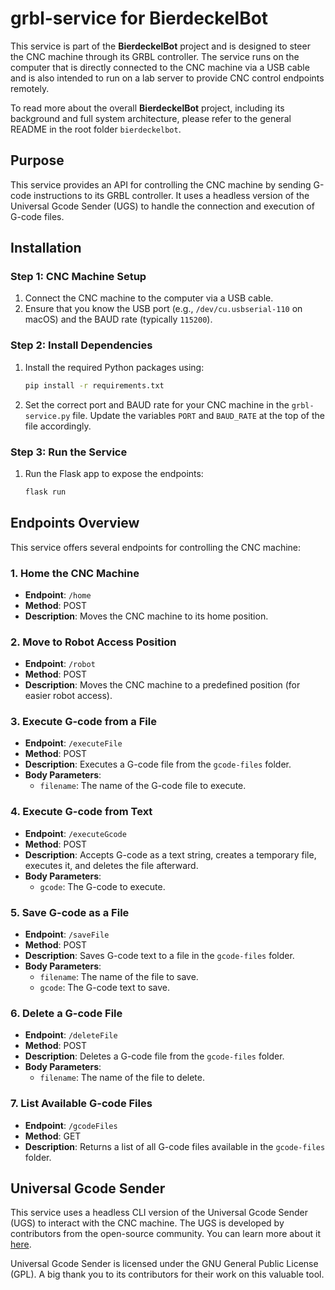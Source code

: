 # grbl-service for BierdeckelBot

This service is part of the **BierdeckelBot** project and is designed to steer the CNC machine through its GRBL controller. The service runs on the computer that is directly connected to the CNC machine via a USB cable and is also intended to run on a lab server to provide CNC control endpoints remotely.

To read more about the overall **BierdeckelBot** project, including its background and full system architecture, please refer to the general README in the root folder `bierdeckelbot`.

## Purpose

This service provides an API for controlling the CNC machine by sending G-code instructions to its GRBL controller. It uses a headless version of the Universal Gcode Sender (UGS) to handle the connection and execution of G-code files.

## Installation

### Step 1: CNC Machine Setup
1. Connect the CNC machine to the computer via a USB cable.
2. Ensure that you know the USB port (e.g., `/dev/cu.usbserial-110` on macOS) and the BAUD rate (typically `115200`).

### Step 2: Install Dependencies
1. Install the required Python packages using:
   ```bash
   pip install -r requirements.txt
   ```
2. Set the correct port and BAUD rate for your CNC machine in the `grbl-service.py` file. Update the variables `PORT` and `BAUD_RATE` at the top of the file accordingly.

### Step 3: Run the Service
1. Run the Flask app to expose the endpoints:
   ```bash
   flask run
   ```

## Endpoints Overview

This service offers several endpoints for controlling the CNC machine:

### 1. Home the CNC Machine
- **Endpoint**: `/home`
- **Method**: POST
- **Description**: Moves the CNC machine to its home position.

### 2. Move to Robot Access Position
- **Endpoint**: `/robot`
- **Method**: POST
- **Description**: Moves the CNC machine to a predefined position (for easier robot access).

### 3. Execute G-code from a File
- **Endpoint**: `/executeFile`
- **Method**: POST
- **Description**: Executes a G-code file from the `gcode-files` folder.
- **Body Parameters**:
  - `filename`: The name of the G-code file to execute.

### 4. Execute G-code from Text
- **Endpoint**: `/executeGcode`
- **Method**: POST
- **Description**: Accepts G-code as a text string, creates a temporary file, executes it, and deletes the file afterward.
- **Body Parameters**:
  - `gcode`: The G-code to execute.

### 5. Save G-code as a File
- **Endpoint**: `/saveFile`
- **Method**: POST
- **Description**: Saves G-code text to a file in the `gcode-files` folder.
- **Body Parameters**:
  - `filename`: The name of the file to save.
  - `gcode`: The G-code text to save.

### 6. Delete a G-code File
- **Endpoint**: `/deleteFile`
- **Method**: POST
- **Description**: Deletes a G-code file from the `gcode-files` folder.
- **Body Parameters**:
  - `filename`: The name of the file to delete.

### 7. List Available G-code Files
- **Endpoint**: `/gcodeFiles`
- **Method**: GET
- **Description**: Returns a list of all G-code files available in the `gcode-files` folder.

## Universal Gcode Sender

This service uses a headless CLI version of the Universal Gcode Sender (UGS) to interact with the CNC machine. The UGS is developed by contributors from the open-source community. You can learn more about it [here](https://github.com/winder/Universal-G-Code-Sender/tree/master/ugs-cli).

Universal Gcode Sender is licensed under the GNU General Public License (GPL). A big thank you to its contributors for their work on this valuable tool.
